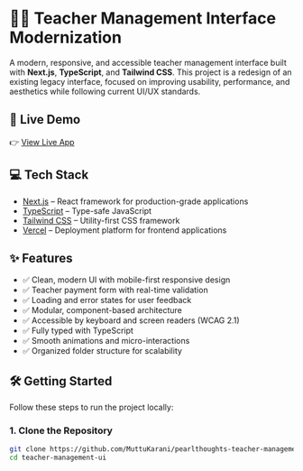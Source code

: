 # 🧑‍🏫 Teacher Management Interface Modernization

A modern, responsive, and accessible teacher management interface built with **Next.js**, **TypeScript**, and **Tailwind CSS**. This project is a redesign of an existing legacy interface, focused on improving usability, performance, and aesthetics while following current UI/UX standards.

## 🚀 Live Demo

👉 [View Live App](https://your-vercel-deployment-url.vercel.app)

## 💻 Tech Stack

- [Next.js](https://nextjs.org/) – React framework for production-grade applications
- [TypeScript](https://www.typescriptlang.org/) – Type-safe JavaScript
- [Tailwind CSS](https://tailwindcss.com/) – Utility-first CSS framework
- [Vercel](https://vercel.com/) – Deployment platform for frontend applications

## ✨ Features

- ✅ Clean, modern UI with mobile-first responsive design
- ✅ Teacher payment form with real-time validation
- ✅ Loading and error states for user feedback
- ✅ Modular, component-based architecture
- ✅ Accessible by keyboard and screen readers (WCAG 2.1)
- ✅ Fully typed with TypeScript
- ✅ Smooth animations and micro-interactions
- ✅ Organized folder structure for scalability

## 🛠️ Getting Started

Follow these steps to run the project locally:

### 1. Clone the Repository

```bash
git clone https://github.com/MuttuKarani/pearlthoughts-teacher-management-ui.git
cd teacher-management-ui
```
